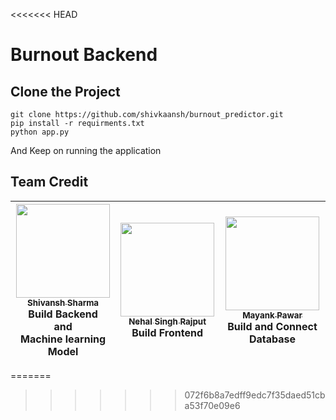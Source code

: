 <<<<<<< HEAD
# Burnout Backend

## Clone the Project

```
git clone https://github.com/shivkaansh/burnout_predictor.git
pip install -r requirments.txt
python app.py
```
And Keep on running the application

## Team Credit

| [<img src="https://media-exp1.licdn.com/dms/image/C5603AQEmEAHnS-CxOQ/profile-displayphoto-shrink_200_200/0/1613386068170?e=1626307200&v=beta&t=NhKOQYn_rcIOiA6BWJrG2WoGxV_7BsAwIjXdHhxjeuc" width="150px;"/><br /><sub>Shivansh Sharma</sub>](https://github.com/shivkaansh)<br />Build Backend<br/>and <br/>Machine learning Model| [<img src="https://media-exp1.licdn.com/dms/image/C4D03AQGMsOvozhPgVQ/profile-displayphoto-shrink_200_200/0/1608044543316?e=1626307200&v=beta&t=1AwIyASH4LTJQ6Oi-hmKl9YBXIRw_KNJRpcXEU1Pfqc" width="150px;"/><br /><sub>Nehal Singh Rajput</sub>](https://github.com/Nehal1s)<br />Build Frontend| [<img src="https://media-exp1.licdn.com/dms/image/C5603AQEt1-Mh4RODvA/profile-displayphoto-shrink_200_200/0/1600437865737?e=1626307200&v=beta&t=SmOPdIAPZe6Ok6kBPZ6TM_IaJ0nOwCqcArL379yQMkg" width="150px;"/><br /><sub>Mayank Pawar</sub>](https://github.com/mayankpawar1)<br />Build and Connect Database |
| :---: | :---: | :---: |
=======

>>>>>>> 072f6b8a7edff9edc7f35daed51cba53f70e09e6
